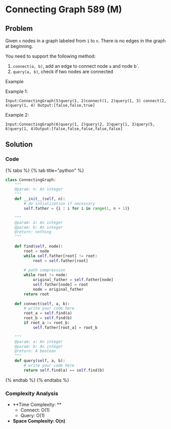 # Connecting Graph 589 (M)

## Problem

Given `n` nodes in a graph labeled from `1` to `n`. There is no edges in the graph at beginning.

You need to support the following method:

1. `connect(a, b)`, add an edge to connect node `a` and node b\`.
2. `query(a, b)`, check if two nodes are connected

Example

Example 1:

```
Input:ConnectingGraph(5)query(1, 2)connect(1, 2)query(1, 3) connect(2, 4)query(1, 4) Output:[false,false,true]
```

Example 2:

```
Input:ConnectingGraph(6)query(1, 2)query(2, 3)query(1, 3)query(5, 6)query(1, 4)Output:[false,false,false,false,false]
```

## Solution&#x20;

### Code

{% tabs %}
{% tab title="python" %}
```python
class ConnectingGraph:
    """
    @param: n: An integer
    """
    def __init__(self, n):
        # do intialization if necessary
        self.father = {i : i for i in range(1, n + 1)}

    """
    @param: a: An integer
    @param: b: An integer
    @return: nothing
    """
    
    def find(self, node):
        root = node
        while self.father[root] != root:
            root = self.father[root]
        
        # path compression
        while root != node:
            original_father = self.father[node]
            self.father[node] = root
            node = original_father
        return root
    
    def connect(self, a, b):
        # write your code here
        root_a = self.find(a)
        root_b = self.find(b)
        if root_a != root_b:
            self.father[root_a] = root_b

    """
    @param: a: An integer
    @param: b: An integer
    @return: A boolean
    """
    def query(self, a, b):
        # write your code here
        return self.find(a) == self.find(b)

```
{% endtab %}
{% endtabs %}

### Complexity Analysis

* **Time Complexity: **
  * Connect: O(1)
  * Query: O(1)
* **Space Complexity: O(n)**
